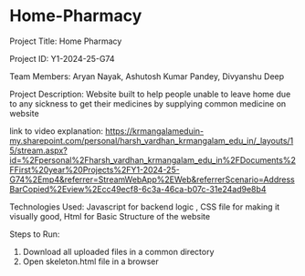 # Home-Pharmacy

Project Title: Home Pharmacy

Project ID: Y1-2024-25-G74

Team Members: Aryan Nayak, Ashutosh Kumar Pandey, Divyanshu Deep

Project Description: Website built to help people unable to leave home due to any sickness to get their medicines by supplying common medicine on website

link to video explanation: https://krmangalameduin-my.sharepoint.com/personal/harsh_vardhan_krmangalam_edu_in/_layouts/15/stream.aspx?id=%2Fpersonal%2Fharsh_vardhan_krmangalam_edu_in%2FDocuments%2FFirst%20year%20Projects%2FY1-2024-25-G74%2Emp4&referrer=StreamWebApp%2EWeb&referrerScenario=AddressBarCopied%2Eview%2Ecc49ecf8-6c3a-46ca-b07c-31e24ad9e8b4

Technologies Used: Javascript for backend logic , CSS file for making it visually good, Html for Basic Structure of the website

Steps to Run:
  1. Download all uploaded files in a common directory
  2. Open skeleton.html file in a browser
